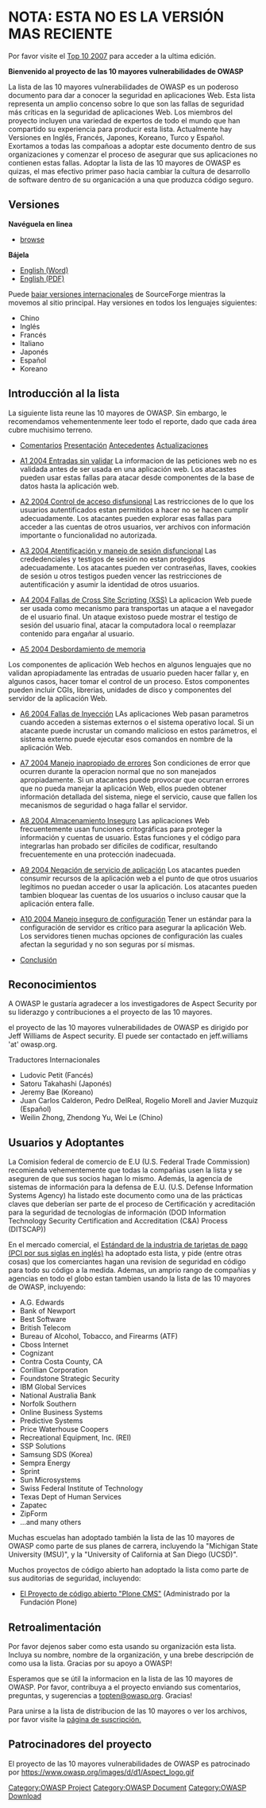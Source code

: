 # NOTA: ESTA NO ES LA VERSIÓN MAS RECIENTE

Por favor visite el [Top 10 2007](Top_10_2007 "wikilink") para acceder a
la ultima edición.

**Bienvenido al proyecto de las 10 mayores vulnerabilidades de OWASP**

La lista de las 10 mayores vulnerabilidades de OWASP es un poderoso
documento para dar a conocer la seguridad en aplicaciones Web. Esta
lista representa un amplio concenso sobre lo que son las fallas de
seguridad más críticas en la seguridad de aplicaciones Web. Los miembros
del proyecto incluyen una variedad de expertos de todo el mundo que han
compartido su experiencia para producir esta lista. Actualmente hay
Versiones en Inglés, Francés, Japones, Koreano, Turco y Español.
Exortamos a todas las compañoas a adoptar este documento dentro de sus
organizaciones y comenzar el proceso de asegurar que sus aplicaciones no
contienen estas fallas. Adoptar la lista de las 10 mayores de OWASP es
quizas, el mas efectivo primer paso hacia cambiar la cultura de
desarrollo de software dentro de su organicación a una que produzca
código seguro.

## Versiones

**Navéguela en linea**

  - [browse](Commentary_OWASP_Top_Ten_Project "wikilink")

**Bájela**

  - [English (Word)](Media:OWASP_Top_Ten_2004.doc "wikilink")
  - [English
    (PDF)](http://sourceforge.net/project/showfiles.php?group_id=64424&package_id=70827)

Puede [bajar versiones
internacionales](http://sourceforge.net/project/showfiles.php?group_id=64424&package_id=70827)
de SourceForge mientras la movemos al sitio principal. Hay versiones en
todos los lenguajes siguientes:

  - Chino
  - Inglés
  - Francés
  - Italiano
  - Japonés
  - Español
  - Koreano

## Introducción al la lista

La siguiente lista reune las 10 mayores de OWASP. Sin embargo, le
recomendamos vehementenmente leer todo el reporte, dado que cada área
cubre muchisimo terreno.

  - [Comentarios](Commentary_OWASP_Top_Ten_Project "wikilink")
    [Presentación](Introduction_OWASP_Top_Ten_Project "wikilink")
    [Antecedentes](Background_OWASP_Top_Ten_Project "wikilink")
    [Actualizaciones](Updates_OWASP_Top_Ten_Project "wikilink")

<!-- end list -->

  - [A1 2004 Entradas sin
    validar](A1_2004_Entradas_sin_validar "wikilink")
    La informacion de las peticiones web no es validada antes de ser
    usada en una aplicación web. Los atacastes pueden usar estas fallas
    para atacar desde componentes de la base de datos hasta la
    aplicación web.

<!-- end list -->

  - [A2 2004 Control de acceso
    disfunsional](A2_2004_Control_de_acceso_disfunsional "wikilink")
    Las restricciones de lo que los usuarios autentificados estan
    permitidos a hacer no se hacen cumplir adecuadamente. Los atacantes
    pueden explorar esas fallas para acceder a las cuentas de otros
    usuarios, ver archivos con información importante o funcionalidad no
    autorizada.

<!-- end list -->

  - [A3 2004 Atentificación y manejo de sesión
    disfuncional](A3_2004_Atentificación_y_manejo_de_sesión_disfuncional "wikilink")
    Las crededenciales y testigos de sesión no estan protegidos
    adecuadamente. Los atacantes pueden ver contraseñas, llaves, cookies
    de sesión u otros testigos pueden vencer las restricciones de
    autentificación y asumir la identidad de otros usuarios.

<!-- end list -->

  - [A4 2004 Fallas de Cross Site Scripting
    (XSS)](A4_2004_Fallas_de_Cross_Site_Scripting_\(XSS\) "wikilink")
    La aplicacion Web puede ser usada como mecanismo para transportas un
    ataque a el navegador de el usuario final. Un ataque existoso puede
    mostrar el testigo de sesión del usuario final, atacar la
    computadora local o reemplazar contenido para engañar al usuario.

<!-- end list -->

  - [A5 2004 Desbordamiento de
    memoria](A5_2004_Desbordamiento_de_memoria "wikilink")

Los componentes de aplicación Web hechos en algunos lenguajes que no
validan apropiadamente las entradas de usuario pueden hacer fallar y, en
algunos casos, hacer tomar el control de un proceso. Estos componentes
pueden incluir CGIs, librerias, unidades de disco y componentes del
servidor de la aplicación Web.

  - [A6 2004 Fallas de
    Inyección](A6_2004_Fallas_de_Inyección "wikilink")
    LAs aplicaciones Web pasan parametros cuando acceden a sistemas
    externos o el sistema operativo local. Si un atacante puede
    incrustar un comando malicioso en estos parámetros, el sistema
    externo puede ejecutar esos comandos en nombre de la aplicación Web.

<!-- end list -->

  - [A7 2004 Manejo inapropiado de
    errores](A7_2004_Manejo_inapropiado_de_errores "wikilink")
    Son condiciones de error que ocurren durante la operacion normal que
    no son manejados apropiadamente. Si un atacantes puede provocar que
    ocurran errores que no pueda manejar la aplicación Web, ellos pueden
    obtener información detallada del sistema, niege el servicio, cause
    que fallen los mecanismos de seguridad o haga fallar el servidor.

<!-- end list -->

  - [A8 2004 Almacenamiento
    Inseguro](A8_2004_Almacenamiento_Inseguro "wikilink")
    Las aplicaciones Web frecuentemente usan funciones critográficas
    para proteger la información y cuentas de usuario. Estas funciones y
    el código para integrarlas han probado ser difíciles de codificar,
    resultando frecuentemente en una protección inadecuada.

<!-- end list -->

  - [A9 2004 Negación de servicio de
    aplicación](A9_2004_Negación_de_servicio_de_aplicación "wikilink")
    Los atacantes pueden consumir recursos de la aplicación web a el
    punto de que otros usuarios legítimos no puedan acceder o usar la
    aplicación. Los atacantes pueden tambien bloquear las cuentas de los
    usuarios o incluso causar que la aplicación entera falle.

<!-- end list -->

  - [A10 2004 Manejo inseguro de
    configuración](A10_2004_Manejo_inseguro_de_configuración "wikilink")
    Tener un estándar para la configuración de servidor es crítico para
    asegurar la aplicación Web. Los servidores tienen muchas opciones de
    configuración las cuales afectan la seguridad y no son seguras por
    sí mismas.

<!-- end list -->

  - [Conclusión](Conclusion_OWASP_Top_Ten_Project "wikilink")

## Reconocimientos

A OWASP le gustaría agradecer a los investigadores de Aspect Security
por su liderazgo y contribuciones a el proyecto de las 10 mayores.

el proyecto de las 10 mayores vulnerabilidades de OWASP es dirigido por
Jeff Williams de Aspect security. El puede ser contactado en
jeff.williams 'at' owasp.org.

Traductores Internacionales

  - Ludovic Petit (Fancés)
  - Satoru Takahashi (Japonés)
  - Jeremy Bae (Koreano)
  - Juan Carlos Calderon, Pedro DelReal, Rogelio Morell and Javier
    Muzquiz (Español)
  - Weilin Zhong, Zhendong Yu, Wei Le (Chino)

## Usuarios y Adoptantes

La Comision federal de comercio de E.U (U.S. Federal Trade Commission)
recomienda vehementemente que todas la compañias usen la lista y se
aseguren de que sus socios hagan lo mismo. Además, la agencía de
sistemas de información para la defensa de E.U. (U.S. Defense
Information Systems Agency) ha listado este documento como una de las
prácticas claves que deberían ser parte de el proceso de Certificación
y acreditación para la seguridad de tecnologías de información (DOD
Information Technology Security Certification and Accreditation (C\&A)
Process (DITSCAP))

En el mercado comercial, el [Estándard de la industria de tarjetas de
pago (PCI por sus siglas en
inglés)](http://usa.visa.com/download/business/accepting_visa/ops_risk_management/cisp_PCI_Data_Security_Standard.pdf)
ha adoptado esta lista, y pide (entre otras cosas) que los comerciantes
hagan una revision de seguridad en código para todo su código a la
medida. Ademas, un amprio rango de compañias y agencias en todo el globo
estan tambien usando la lista de las 10 mayores de OWASP, incluyendo:

  - A.G. Edwards
  - Bank of Newport
  - Best Software
  - British Telecom
  - Bureau of Alcohol, Tobacco, and Firearms (ATF)
  - Cboss Internet
  - Cognizant
  - Contra Costa County, CA
  - Corillian Corporation
  - Foundstone Strategic Security
  - IBM Global Services
  - National Australia Bank
  - Norfolk Southern
  - Online Business Systems
  - Predictive Systems
  - Price Waterhouse Coopers
  - Recreational Equipment, Inc. (REI)
  - SSP Solutions
  - Samsung SDS (Korea)
  - Sempra Energy
  - Sprint
  - Sun Microsystems
  - Swiss Federal Institute of Technology
  - Texas Dept of Human Services
  - Zapatec
  - ZipForm
  - ...and many others

Muchas escuelas han adoptado también la lista de las 10 mayores de OWASP
como parte de sus planes de carrera, incluyendo la "Michigan State
University (MSU)", y la "University of California at San Diego (UCSD)".

Muchos proyectos de código abierto han adoptado la lista como parte de
sus auditorias de seguridad, incluyendo:

  - [El Proyecto de código abierto "Plone CMS"](http://plone.org)
    (Administrado por la Fundación Plone)

## Retroalimentación

Por favor dejenos saber como esta usando su organización esta lista.
Incluya su nombre, nombre de la organización, y una brebe descripción de
como usa la lista. Gracias por su apoyo a OWASP\!

Esperamos que se útil la informacion en la lista de las 10 mayores de
OWASP. Por favor, contribuya a el proyecto enviando sus comentarios,
preguntas, y sugerencias a topten@owasp.org. Gracias\!

Para unirse a la lista de distribucion de las 10 mayores o ver los
archivos, por favor visite la [página de
suscripción.](http://lists.owasp.org/mailman/listinfo/owasp-topten)

## Patrocinadores del proyecto

El proyecto de las 10 mayores vulnerabilidades de OWASP es patrocinado
por
[<https://www.owasp.org/images/d/d1/Aspect_logo.gif>](http://www.aspectsecurity.com)

[Category:OWASP Project](Category:OWASP_Project "wikilink")
[Category:OWASP Document](Category:OWASP_Document "wikilink")
[Category:OWASP Download](Category:OWASP_Download "wikilink")